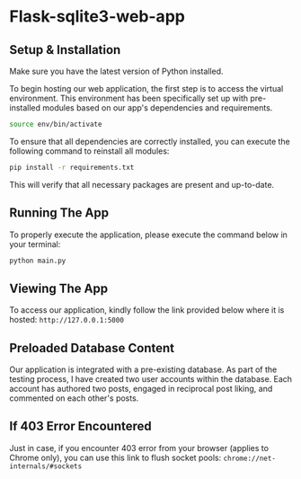 # Flask-sqlite3-web-app

## Setup & Installation

Make sure you have the latest version of Python installed.

To begin hosting our web application, the first step is to access the virtual environment. This environment has been specifically set up with pre-installed modules based on our app's dependencies and requirements.

```bash
source env/bin/activate
```

To ensure that all dependencies are correctly installed, you can execute the following command to reinstall all modules:

```bash
pip install -r requirements.txt
```

This will verify that all necessary packages are present and up-to-date.

## Running The App

To properly execute the application, please execute the command below in your terminal:

```bash
python main.py
```

## Viewing The App

To access our application, kindly follow the link provided below where it is hosted: `http://127.0.0.1:5000`

## Preloaded Database Content

Our application is integrated with a pre-existing database. As part of the testing process, I have created two user accounts within the database. Each account has authored two posts, engaged in reciprocal post liking, and commented on each other's posts.

## If 403 Error Encountered

Just in case, if you encounter 403 error from your browser (applies to Chrome only), you can use this link to flush socket pools:
`chrome://net-internals/#sockets`

